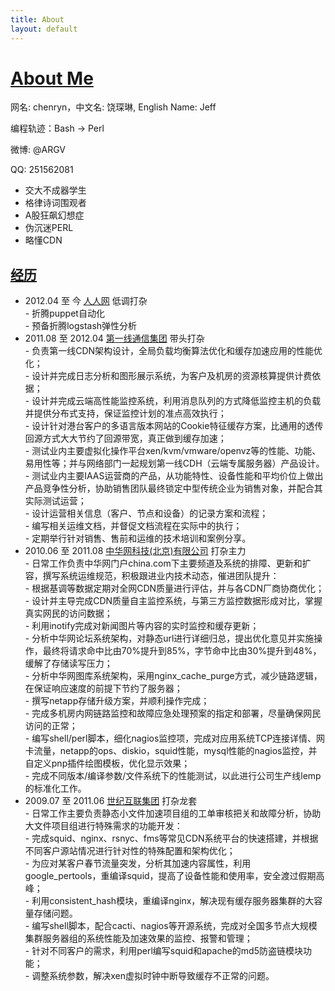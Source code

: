 ```yaml
---
title: About
layout: default
---
```

<h1><a href="/about">About Me</a></h1>
<p>
  网名: chenryn，中文名: 饶琛琳, English Name: Jeff
<p>
</p>
  编程轨迹：Bash -> Perl
</p>
<p>
  微博: @ARGV
</p>
<p>
  QQ: 251562081
</p>
<ul>
    <li>交大不成器学生</li>
    <li>格律诗词围观者</li>
    <li>A股狂飙幻想症</li>
    <li>伪沉迷PERL</li>
    <li>略懂CDN</li>
</ul>

<h2><a href="#resume">经历</a></h2>
<ul>
    <li>2012.04 至 今 <a href="http://www.renren.com/">人人网</a> 低调打杂<br />
            - 折腾puppet自动化<br />
            - 预备折腾logstash弹性分析<br />
    </li>
    <li>2011.08 至 2012.04 <a href="http://www.dyxnet.com/">第一线通信集团</a> 带头打杂<br />
            - 负责第一线CDN架构设计，全局负载均衡算法优化和缓存加速应用的性能优化；<br />
            - 设计并完成日志分析和图形展示系统，为客户及机房的资源核算提供计费依据；<br />
            - 设计并完成云端高性能监控系统，利用消息队列的方式降低监控主机的负载并提供分布式支持，保证监控计划的准点高效执行；<br />
            - 设计针对港台客户的多语言版本网站的Cookie特征缓存方案，比通用的透传回源方式大大节约了回源带宽，真正做到缓存加速；<br />
            - 测试业内主要虚拟化操作平台xen/kvm/vmware/openvz等的性能、功能、易用性等；并与网络部门一起规划第一线CDH（云端专属服务器）产品设计。<br />
            - 测试业内主要IAAS运营商的产品，从功能特性、设备性能和平均价位上做出产品竞争性分析，协助销售团队最终锁定中型传统企业为销售对象，并配合其实际测试运营；<br />
            - 设计运营相关信息（客户、节点和设备）的记录方案和流程；<br />
            - 编写相关运维文档，并督促文档流程在实际中的执行；<br />
            - 定期举行针对销售、售前和运维的技术培训和案例分享。<br />
    </li>
    <li>2010.06 至 2011.08 <a href="http://www.china.com/">中华网科技(北京)有限公司</a> 打杂主力<br />
            - 日常工作负责中华网门户china.com下主要频道及系统的排障、更新和扩容，撰写系统运维规范，积极跟进业内技术动态，催进团队提升：<br />
            - 根据基调等数据定期对全网CDN质量进行评估，并与各CDN厂商协商优化；<br />
            - 设计并主导完成CDN质量自主监控系统，与第三方监控数据形成对比，掌握真实网民的访问数据；<br />
            - 利用inotify完成对新闻图片等内容的实时监控和缓存更新；<br />
            - 分析中华网论坛系统架构，对静态url进行详细归总，提出优化意见并实施操作，最终将请求命中比由70%提升到85%，字节命中比由30%提升到48%，缓解了存储读写压力；<br />
            - 分析中华网图库系统架构，采用nginx_cache_purge方式，减少链路逻辑，在保证响应速度的前提下节约了服务器；<br />
            - 撰写netapp存储升级方案，并顺利操作完成；<br />
            - 完成多机房内网链路监控和故障应急处理预案的指定和部署，尽量确保网民访问的正常；<br />
            - 编写shell/perl脚本，细化nagios监控项，完成对应用系统TCP连接详情、网卡流量，netapp的ops、diskio，squid性能，mysql性能的nagios监控，并自定义pnp插件绘图模板，优化显示效果；<br />
            - 完成不同版本/编译参数/文件系统下的性能测试，以此进行公司生产线lemp的标准化工作。<br />
    </li>
    <li>2009.07 至 2011.06 <a href="http://www.21vnet.com/">世纪互联集团</a> 打杂龙套<br />
            - 日常工作主要负责静态小文件加速项目组的工单审核把关和故障分析，协助大文件项目组进行特殊需求的功能开发：<br />
            - 完成squid、nginx、rsnyc、fms等常见CDN系统平台的快速搭建，并根据不同客户源站情况进行针对性的特殊配置和架构优化；<br />
            - 为应对某客户春节流量突发，分析其加速内容属性，利用google_pertools，重编译squid，提高了设备性能和使用率，安全渡过假期高峰；<br />
            - 利用consistent_hash模块，重编译nginx，解决现有缓存服务器集群的大容量存储问题。<br />
            - 编写shell脚本，配合cacti、nagios等开源系统，完成对全国多节点大规模集群服务器组的系统性能及加速效果的监控、报警和管理；<br />
            - 针对不同客户的需求，利用perl编写squid和apache的md5防盗链模块功能；<br />
            - 调整系统参数，解决xen虚拟时钟中断导致缓存不正常的问题。<br />
    </li>
</ul>

